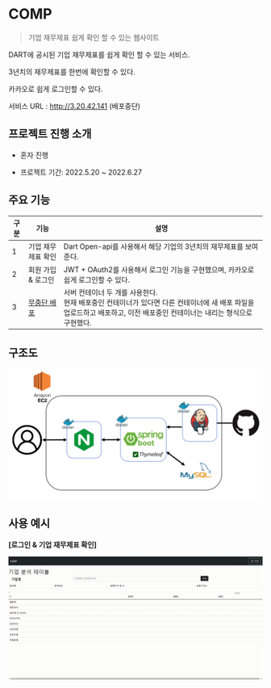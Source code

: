 # COMP

> 기업 재무제표 쉽게 확인 할 수 있는 웹사이트

DART에 공시된 기업 재무제표를 쉽게 확인 할 수 있는 서비스.

3년치의 재무제표를 한번에 확인할 수 있다.

카카오로 쉽게 로그인할 수 있다.

서비스 URL : http://3.20.42.141 (배포중단)



## 프로젝트 진행 소개

- 혼자 진행

- 프로젝트 기간: 2022.5.20 ~ 2022.6.27

  

## 주요 기능

| 구분 | 기능               | 설명                                                         |
| ---- | ------------------ | ------------------------------------------------------------ |
| 1    | 기업 재무제표 확인 | Dart Open-api를 사용해서 해당 기업의 3년치의 재무제표를 보여준다. |
| 2    | 회원 가입 & 로그인 | JWT + OAuth2를 사용해서 로그인 기능을 구현했으며, 카카오로 쉽게 로그인할 수 있다. |
| 3    | [무중단 배포](https://github.com/juyongc/PJT_COMP/blob/master/cicd%20%EA%B3%BC%EC%A0%95/CICD.md)        | 서버 컨테이너 두 개를 사용한다. <br />현재 배포중인 컨테이너가 있다면 다른 컨테이너에 새 배포 파일을 업로드하고 배포하고, 이전 배포중인 컨테이너는 내리는 형식으로 구현했다. |



## 구조도

![image-20220627173815747](README.assets/image-20220627173815747-16563191114933.png)

## 사용 예시

**[로그인 & 기업 재무제표 확인]**

<img src="README.assets/login_test.gif" alt="login_test" style="zoom: 50%;" />

